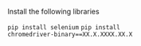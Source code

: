 Install the following libraries

<code>pip install selenium</code>
<code>pip install chromedriver-binary==XX.X.XXXX.XX.X</code>

